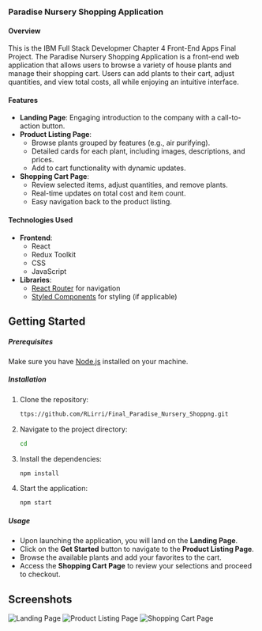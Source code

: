 ### Paradise Nursery Shopping Application

#### Overview

This is the IBM Full Stack Developmer Chapter 4 Front-End Apps Final Project. The Paradise Nursery Shopping Application is a front-end web application that allows users to browse a variety of house plants and manage their shopping cart. Users can add plants to their cart, adjust quantities, and view total costs, all while enjoying an intuitive interface.

#### Features

- **Landing Page**: Engaging introduction to the company with a call-to-action button.
- **Product Listing Page**:
  - Browse plants grouped by features (e.g., air purifying).
  - Detailed cards for each plant, including images, descriptions, and prices.
  - Add to cart functionality with dynamic updates.
- **Shopping Cart Page**:
  - Review selected items, adjust quantities, and remove plants.
  - Real-time updates on total cost and item count.
  - Easy navigation back to the product listing.

#### Technologies Used

- **Frontend**:
  - React
  - Redux Toolkit
  - CSS
  - JavaScript
- **Libraries**:
  - [React Router](https://reactrouter.com/) for navigation
  - [Styled Components](https://styled-components.com/) for styling (if applicable)

## Getting Started

##### Prerequisites

Make sure you have [Node.js](https://nodejs.org/) installed on your machine.

##### Installation

1. Clone the repository:

   ```bash
   ttps://github.com/RLirri/Final_Paradise_Nursery_Shoppng.git
   ```

2. Navigate to the project directory:

   ```bash
   cd
   ```

3. Install the dependencies:

   ```bash
   npm install
   ```

4. Start the application:

   ```bash
   npm start
   ```

##### Usage

- Upon launching the application, you will land on the **Landing Page**.
- Click on the **Get Started** button to navigate to the **Product Listing Page**.
- Browse the available plants and add your favorites to the cart.
- Access the **Shopping Cart Page** to review your selections and proceed to checkout.

## Screenshots

![Landing Page](path/to/landing-page-screenshot.png)
![Product Listing Page](path/to/product-listing-page-screenshot.png)
![Shopping Cart Page](path/to/shopping-cart-page-screenshot.png)
